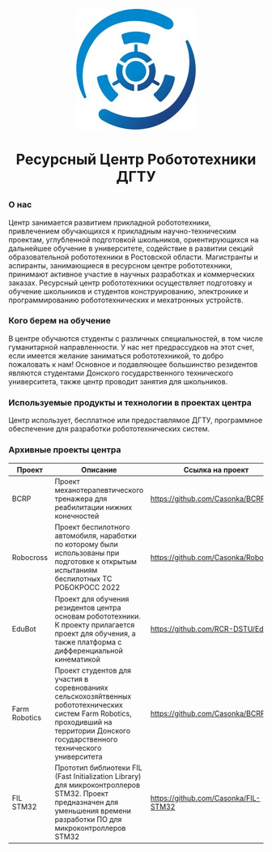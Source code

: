    <p align="center">
      <img src="../RCR_mini.jpg">
   </p>
<h1><p align="center">Ресурсный Центр Робототехники ДГТУ</p></h1>
<h3><p align="left">О нас</p></h3>
  Центр занимается развитием прикладной робототехники, привлечением обучающихся к прикладным научно-техническим проектам, углубленной подготовкой школьников, ориентирующихся на дальнейшее обучение в университете, содействие в развитии секций образовательной робототехники в Ростовской области. Магистранты и аспиранты, занимающиеся в ресурсном центре робототехники, принимают активное участие в научных разработках и коммерческих заказах. Ресурсный центр робототехники осуществляет подготовку и обучение школьников и студентов конструированию, электронике и программированию робототехнических и мехатронных устройств.
  <h3><p align="left">Кого берем на обучение</p></h3>
В центре обучаются студенты с различных специальностей, в том числе гуманитарной направленности. У нас нет предрассудков на этот счет, если имеется желание заниматься робототехникой, то добро пожаловать к нам! Основное и подавляющее большинство резидентов являются студентами Донского государственного технического университета, также центр проводит занятия для школьников.
  <h3><p align="left">Используемые продукты и технологии в проектах центра</p></h3>
Центр использует, бесплатное или предоставлямое ДГТУ, программное обеспечение для разработки робототехнических систем.
  <h3><p align="left">Архивные проекты центра</p></h3>

| Проект | Описание | Ссылка на проект |
| ------ | ------ | ------ |
| BCRP | Проект механотерапевтического тренажера для реабилитации нижних конечностей | https://github.com/Casonka/BCRP |
| Robocross | Проект беспилотного автомобиля, наработки по которому были использованы при подготовке к открытым испытаниям беспилотных ТС РОБОКРОСС 2022 | https://github.com/Casonka/Robocross |
| EduBot | Проект для обучения резидентов центра основам робототехники. К проекту прилагается проект для обучения, а также платформа с дифференциальной кинематикой | https://github.com/RCR-DSTU/EduBot |
| Farm Robotics | Проект студентов для участия в соревнованиях сельскохозяйтвенных робототехнических систем Farm Robotics, проходивший на территории Донского государственного технического университета | https://github.com/Casonka/BCRP |
| FIL STM32 | Прототип библиотеки FIL (Fast Initialization Library) для микроконтроллеров STM32. Проект предназначен для уменьшения времени разработки ПО для микроконтроллеров STM32 | https://github.com/Casonka/FIL-STM32 |

  

